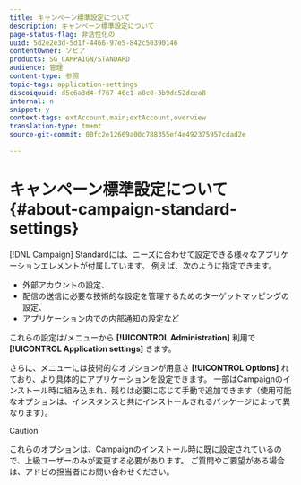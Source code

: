 ```yaml
---
title: キャンペーン標準設定について
description: キャンペーン標準設定について
page-status-flag: 非活性化の
uuid: 5d2e2e3d-5d1f-4466-97e5-842c50390146
contentOwner: ソビア
products: SG_CAMPAIGN/STANDARD
audience: 管理
content-type: 参照
topic-tags: application-settings
discoiquuid: d5c6a3d4-f767-46c1-a8c0-3b9dc52dcea8
internal: n
snippet: y
context-tags: extAccount,main;extAccount,overview
translation-type: tm+mt
source-git-commit: 00fc2e12669a00c788355ef4e492375957cdad2e

---
```



# キャンペーン標準設定について{#about-campaign-standard-settings}

[!DNL Campaign] Standardには、ニーズに合わせて設定できる様々なアプリケーションエレメントが付属しています。 例えば、次のように指定できます。

* 外部アカウントの設定、
* 配信の送信に必要な技術的な設定を管理するためのターゲットマッピングの設定、
* アプリケーション内での内部通知の設定など

これらの設定は/メニューから **[!UICONTROL Administration]** 利用で **[!UICONTROL Application settings]** きます。

さらに、メニューには技術的なオプションが用意さ **[!UICONTROL Options]** れており、より具体的にアプリケーションを設定できます。 一部はCampaignのインストール時に組み込まれ、残りは必要に応じて手動で追加できます（使用可能なオプションは、インスタンスと共にインストールされるパッケージによって異なります）。

>[!CAUTION]
>
>これらのオプションは、Campaignのインストール時に既に設定されているので、上級ユーザーのみが変更する必要があります。 ご質問やご要望がある場合は、アドビの担当者にお問い合わせください。
